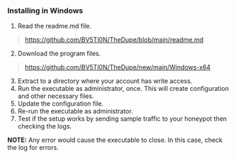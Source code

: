 ### Installing in Windows
1. Read the readme.md file.
> https://github.com/BV5Tl0N/TheDupe/blob/main/readme.md
2. Download the program files.
> https://github.com/BV5Tl0N/TheDupe/new/main/Windows-x64
3. Extract to a directory where your account has write access.
4. Run the executable as administrator, once. This will create configuration and other necessary files.
5. Update the configuration file.
6. Re-run the executable as administrator.
7. Test if the setup works by sending sample traffic to your honeypot then checking the logs.

**NOTE:** Any error would cause the executable to close. In this case, check the log for errors.
